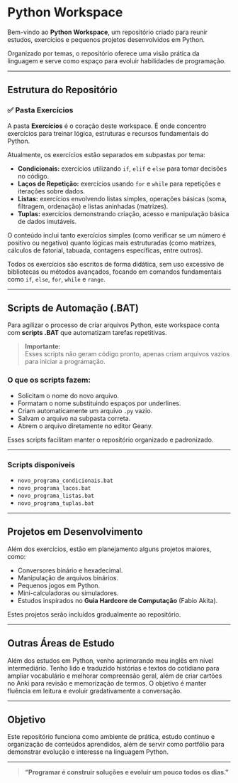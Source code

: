 # Python Workspace

Bem-vindo ao **Python Workspace**, um repositório criado para reunir estudos, exercícios e pequenos projetos desenvolvidos em Python.

Organizado por temas, o repositório oferece uma visão prática da linguagem e serve como espaço para evoluir habilidades de programação.

---

## Estrutura do Repositório

### ✅ Pasta Exercícios

A pasta **Exercícios** é o coração deste workspace. É onde concentro exercícios para treinar lógica, estruturas e recursos fundamentais do Python.

Atualmente, os exercícios estão separados em subpastas por tema:

- **Condicionais:** exercícios utilizando `if`, `elif` e `else` para tomar decisões no código.
- **Laços de Repetição:** exercícios usando `for` e `while` para repetições e iterações sobre dados.
- **Listas:** exercícios envolvendo listas simples, operações básicas (soma, filtragem, ordenação) e listas aninhadas (matrizes).
- **Tuplas:** exercícios demonstrando criação, acesso e manipulação básica de dados imutáveis.

O conteúdo inclui tanto exercícios simples (como verificar se um número é positivo ou negativo) quanto lógicas mais estruturadas (como matrizes, cálculos de fatorial, tabuada, contagens específicas, entre outros).

Todos os exercícios são escritos de forma didática, sem uso excessivo de bibliotecas ou métodos avançados, focando em comandos fundamentais como `if`, `else`, `for`, `while` e `range`.

---

## Scripts de Automação (.BAT)

Para agilizar o processo de criar arquivos Python, este workspace conta com **scripts .BAT** que automatizam tarefas repetitivas.

> **Importante:**  
> Esses scripts não geram código pronto, apenas criam arquivos vazios para iniciar a programação.

### O que os scripts fazem:

- Solicitam o nome do novo arquivo.
- Formatam o nome substituindo espaços por underlines.
- Criam automaticamente um arquivo `.py` vazio.
- Salvam o arquivo na subpasta correta.
- Abrem o arquivo diretamente no editor Geany.

Esses scripts facilitam manter o repositório organizado e padronizado.

---

### Scripts disponíveis

- `novo_programa_condicionais.bat`
- `novo_programa_lacos.bat`
- `novo_programa_listas.bat`
- `novo_programa_tuplas.bat`

---

## Projetos em Desenvolvimento

Além dos exercícios, estão em planejamento alguns projetos maiores, como:

- Conversores binário e hexadecimal.
- Manipulação de arquivos binários.
- Pequenos jogos em Python.
- Mini-calculadoras ou simuladores.
- Estudos inspirados no **Guia Hardcore de Computação** (Fabio Akita).

Estes projetos serão incluídos gradualmente ao repositório.

---

## Outras Áreas de Estudo

Além dos estudos em Python, venho aprimorando meu inglês em nível intermediário. Tenho lido e traduzido histórias e textos do cotidiano para ampliar vocabulário e melhorar compreensão geral, além de criar cartões no Anki para revisão e memorização de termos. O objetivo é manter fluência em leitura e evoluir gradativamente a conversação.

---

## Objetivo

Este repositório funciona como ambiente de prática, estudo contínuo e organização de conteúdos aprendidos, além de servir como portfólio para demonstrar evolução e interesse na linguagem Python.

---

> **“Programar é construir soluções e evoluir um pouco todos os dias.”**
